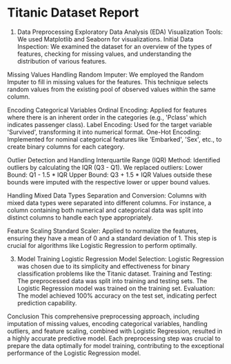 
# Titanic Dataset Report

1. Data Preprocessing
Exploratory Data Analysis (EDA)
Visualization Tools: We used Matplotlib and Seaborn for visualizations.
Initial Data Inspection: We examined the dataset for an overview of the types of features, checking for missing values, and understanding the distribution of various features.

Missing Values Handling
Random Imputer: We employed the Random Imputer to fill in missing values for the features. This technique selects random values from the existing pool of observed values within the same column.

Encoding Categorical Variables
Ordinal Encoding: Applied for features where there is an inherent order in the categories (e.g., 'Pclass' which indicates passenger class).
Label Encoding: Used for the target variable 'Survived', transforming it into numerical format.
One-Hot Encoding: Implemented for nominal categorical features like 'Embarked', 'Sex', etc., to create binary columns for each category.

Outlier Detection and Handling
Interquartile Range (IQR) Method: Identified outliers by calculating the IQR (Q3 - Q1). We replaced outliers:
Lower Bound: Q1 - 1.5 * IQR
Upper Bound: Q3 + 1.5 * IQR
Values outside these bounds were imputed with the respective lower or upper bound values.

Handling Mixed Data Types
Separation and Conversion: Columns with mixed data types were separated into different columns. For instance, a column containing both numerical and categorical data was split into distinct columns to handle each type appropriately.

Feature Scaling
Standard Scaler: Applied to normalize the features, ensuring they have a mean of 0 and a standard deviation of 1. This step is crucial for algorithms like Logistic Regression to perform optimally.

3. Model Training
Logistic Regression
Model Selection: Logistic Regression was chosen due to its simplicity and effectiveness for binary classification problems like the Titanic dataset.
Training and Testing: The preprocessed data was split into training and testing sets. The Logistic Regression model was trained on the training set.
Evaluation: The model achieved 100% accuracy on the test set, indicating perfect prediction capability.


Conclusion
This comprehensive preprocessing approach, including imputation of missing values, encoding categorical variables, handling outliers, and feature scaling, combined with Logistic Regression, resulted in a highly accurate predictive model. Each preprocessing step was crucial to prepare the data optimally for model training, contributing to the exceptional performance of the Logistic Regression model.
